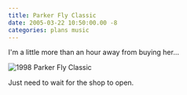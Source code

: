 ```yaml
---
title: Parker Fly Classic
date: 2005-03-22 10:50:00.00 -8
categories: plans music
---
```

I'm a little more than an hour away from buying her…

![1998 Parker Fly Classic](/images/parker4.jpg)

Just need to wait for the shop to open.
